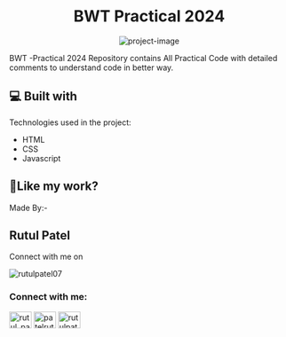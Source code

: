 <h1 align="center" id="title">BWT Practical 2024</h1>

<p align="center"><img src="https://socialify.git.ci/rutulpatel07/BWT-Practical/image?font=Jost&amp;name=1&amp;owner=1&amp;pattern=Brick%20Wall&amp;theme=Light" alt="project-image"></p>

<p id="description">BWT -Practical 2024 Repository contains All Practical Code with detailed comments to understand code in better way.</p>

  
  
<h2>💻 Built with</h2>

Technologies used in the project:

*   HTML
*   CSS
*   Javascript

<h2>💖Like my work?</h2>

Made By:- <h2>Rutul Patel</h2> Connect with me on


<p align="left"> <img src="https://komarev.com/ghpvc/?username=rutulpatel07&label=Profile%20views&color=0e75b6&style=flat" alt="rutulpatel07" /> </p>

<h3 align="left">Connect with me:</h3>
<p align="left">
<a href="https://twitter.com/rutul_patel5407" target="_blank"><img align="center" src="https://raw.githubusercontent.com/rahuldkjain/github-profile-readme-generator/master/src/images/icons/Social/twitter.svg" alt="rutul_patel5407" height="30" width="40" /></a>
<a href="https://linkedin.com/in/patelrutul07" target="_blank"><img align="center" src="https://raw.githubusercontent.com/rahuldkjain/github-profile-readme-generator/master/src/images/icons/Social/linked-in-alt.svg" alt="patelrutul07" height="30" width="40" /></a>
<a href="https://instagram.com/rutulpatel_07" target="_blank"><img align="center" src="https://raw.githubusercontent.com/rahuldkjain/github-profile-readme-generator/master/src/images/icons/Social/instagram.svg" alt="rutulpatel_07" height="30" width="40" /></a>
</p>
